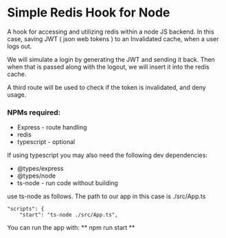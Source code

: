 # Simple Redis Hook for Node
A hook for accessing and utilizing redis within a node JS backend.
In this case, saving JWT ( json web tokens ) to an Invalidated cache, when a user logs out.

We will simulate a login by generating the JWT and sending it back.
Then when that is passed along with the logout, we will insert it into the redis cache.

A third route will be used to check if the token is invalidated, and deny usage.

### NPMs required:

- Express - route handling
- redis
- typescript - optional

If using typescript you may also need the following dev dependencies:
- @types/express
- @types/node
- ts-node - run code without building

use ts-node as follows. The path to our app in this case is ./src/App.ts
```
"scripts": {
    "start": "ts-node ./src/App.ts",
```
You can run the app with: ** npm run start **
